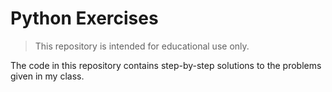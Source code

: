 # Python Exercises

> This repository is intended for educational use only.

The code in this repository contains step-by-step solutions to the problems given in my class.

